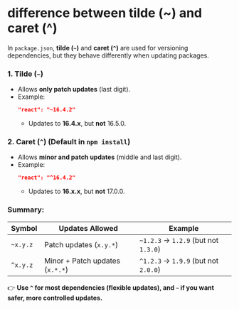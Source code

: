 # difference between tilde (~) and caret (^)

In `package.json`, **tilde (`~`)** and **caret (`^`)** are used for versioning dependencies, but they behave differently when updating packages.

### **1. Tilde (`~`)**  
- Allows **only patch updates** (last digit).  
- Example:  
  ```json
  "react": "~16.4.2"
  ```
  - Updates to **16.4.x**, but **not** 16.5.0.

### **2. Caret (`^`)** (Default in `npm install`)  
- Allows **minor and patch updates** (middle and last digit).  
- Example:  
  ```json
  "react": "^16.4.2"
  ```
  - Updates to **16.x.x**, but **not** 17.0.0.

### **Summary:**  
| Symbol  | Updates Allowed  | Example |
|---------|----------------|---------|
| `~x.y.z` | Patch updates (`x.y.*`) | `~1.2.3` → `1.2.9` (but not `1.3.0`) |
| `^x.y.z` | Minor + Patch updates (`x.*.*`) | `^1.2.3` → `1.9.9` (but not `2.0.0`) |

👉 **Use `^` for most dependencies (flexible updates), and `~` if you want safer, more controlled updates.**